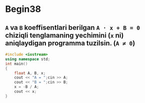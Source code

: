 # Begin38
## `A` va `B` koeffisentlari berilgan `A · x + B = 0` chiziqli tenglamaning yechimini (`x` ni) aniqlaydigan programma tuzilsin. (`A ≠ 0`)
```cpp
#include <iostream>
using namespace std;
int main()
{
    float A, B, x;
    cout << "A = ";cin >> A;
    cout << "B = ";cin >> B;
    x = -B / A;
    cout << x;
}
```
